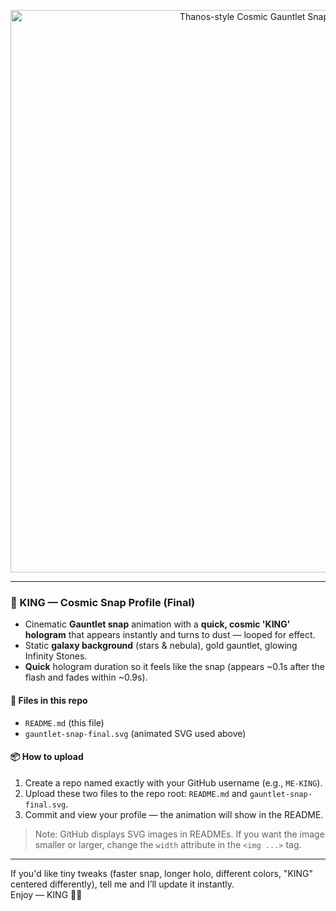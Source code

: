 <!-- KING Cosmic Gauntlet — Final Quick Snap (Cosmic Hologram) -->
<p align="center">
  <img src="./gauntlet-snap-final.svg" alt="Thanos-style Cosmic Gauntlet Snap with KING hologram" width="900"/>
</p>

---

### 👑 KING — Cosmic Snap Profile (Final)
- Cinematic **Gauntlet snap** animation with a **quick, cosmic 'KING' hologram** that appears instantly and turns to dust — looped for effect.
- Static **galaxy background** (stars & nebula), gold gauntlet, glowing Infinity Stones.
- **Quick** hologram duration so it feels like the snap (appears ~0.1s after the flash and fades within ~0.9s).

#### 📁 Files in this repo
- `README.md` (this file)  
- `gauntlet-snap-final.svg` (animated SVG used above)

#### 📦 How to upload
1. Create a repo named exactly with your GitHub username (e.g., `ME-KING`).  
2. Upload these two files to the repo root: `README.md` and `gauntlet-snap-final.svg`.  
3. Commit and view your profile — the animation will show in the README.

> Note: GitHub displays SVG images in READMEs. If you want the image smaller or larger, change the `width` attribute in the `<img ...>` tag.

---

If you'd like tiny tweaks (faster snap, longer holo, different colors, "KING" centered differently), tell me and I’ll update it instantly.  
Enjoy — KING 👑✨
